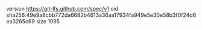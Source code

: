 version https://git-lfs.github.com/spec/v1
oid sha256:49e9a8cbb772da6682b4613a36aa17934fa949e5e30e58b3f0f24d6ea3265c69
size 1095
